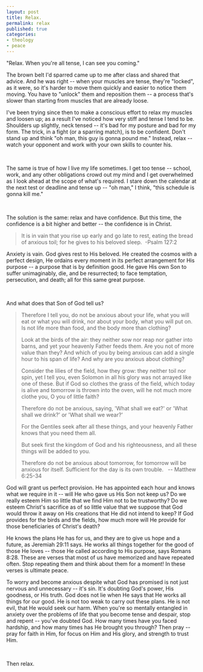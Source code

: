 ```yaml
---
layout: post
title: Relax.
permalink: relax
published: true
categories:
- theology
- peace
---
```


"Relax. When you're all tense, I can see you coming."

The brown belt I'd sparred came up to me after class and shared that
advice. And he was right -- when your muscles are tense, they're
"locked", as it were, so it's harder to move them quickly and easier to
notice them moving. You have to "unlock" them and reposition them -- a
process that's slower than starting from muscles that are already loose.

I've been trying since then to make a conscious effort to relax my
muscles and loosen up; as a result I've noticed how very stiff and tense
I tend to be. Shoulders up slightly, neck tensed -- it's bad for my
posture and bad for my form. The trick, in a fight (or a sparring
match), is to be confident. Don't stand up and think "oh man, this guy
is gonna pound me." Instead, relax -- watch your opponent and work with
your own skills to counter his.

 

The same is true of how I live my life sometimes. I get too tense --
school, work, and any other obligations crowd out my mind and I get
overwhelmed as I look ahead at the scope of what's required. I stare
down the calendar at the next test or deadline and tense up -- "oh
man," I think, "this schedule is gonna kill me."

 

The solution is the same: relax and have confidence. But this time, the
confidence is a bit higher and better -- the confidence is in Christ.

> It is in vain that you rise up early 
> and go late to rest, 
> eating the bread of anxious toil; 
> for he gives to his beloved sleep.  -Psalm 127:2

Anxiety is vain. God gives rest to His beloved. He created the cosmos
with a perfect design, He ordains every moment in its perfect
arrangement for His purpose -- a purpose that is by definition good. He
gave His own Son to suffer unimaginably, die, and be resurrected; to
face temptation, persecution, and death; all for this same great
purpose.

 

And what does that Son of God tell us?

> Therefore I tell you, do not be anxious about your
> life, what you will eat or what you will drink, nor about your body,
> what you will put on. Is not life more than food, and the body more
> than clothing?
> 
> Look at the birds of the air: they neither sow
> nor reap nor gather into barns, and yet your heavenly Father feeds
> them. Are you not of more value than they?
> And which of you by being anxious can add a single hour to
> his span of life? And why are you anxious
> about clothing?
> 
> Consider the lilies of the field, how they grow:
> they neither toil nor spin, yet I tell you,
> even Solomon in all his glory was not arrayed like one of
> these. But if God so clothes the grass of the
> field, which today is alive and tomorrow is thrown into the oven, will
> he not much more clothe you, O you of little faith? 
> 
> Therefore do not be anxious, saying, 'What shall we
> eat?' or 'What shall we drink?' or 'What shall we wear?'
> 
>  For the Gentiles seek after all these things, and
> your heavenly Father knows that you need them all.
> 
>  But seek first the kingdom of God and his
> righteousness, and all these things will be added to you.
> 
> 
> Therefore do not be anxious about tomorrow, for
> tomorrow will be anxious for itself. Sufficient for the day is its own
> trouble.
>   -- Matthew 6:25-34

God will grant us perfect provision. He has appointed each hour and
knows what we require in it -- will He who gave us His Son not keep us?
Do we really esteem Him so little that we find Him not to be
trustworthy? Do we esteem Christ's sacrifice as of so little value that
we suppose that God would throw it away on His creations that He did not
intend to keep? If God provides for the birds and the fields, how much
more will He provide for those beneficiaries of Christ's death?


He knows the plans He has for us, and they are to give us hope and a
future, as Jeremiah 29:11 says. He works all things together for the
good of those He loves -- those He called according to His purpose, says
Romans 8:28. These are verses that most of us have memorized and have
repeated often. Stop repeating them and think about them for a moment!
In these verses is ultimate peace.

To worry and become anxious despite what God has promised is not just
nervous and unnecessary -- it's sin. It's doubting God's power, His
goodness, or His truth. God does not lie when He says that He works all
things for our good. He is not too weak to carry out these plans. He is
not evil, that He would seek our harm. When you're so mentally entangled
in anxiety over the problems of life that you become tense and despair,
stop and repent -- you've doubted God. How many times have you faced
hardship, and how many times has He brought you through? Then pray --
pray for faith in Him, for focus on Him and His glory, and strength to
trust Him.

 

Then relax.

